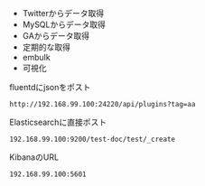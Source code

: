 * Twitterからデータ取得
* MySQLからデータ取得
* GAからデータ取得
* 定期的な取得
* embulk
* 可視化

fluentdにjsonをポスト

```
http://192.168.99.100:24220/api/plugins?tag=aa
```

Elasticsearchに直接ポスト

```
192.168.99.100:9200/test-doc/test/_create
```

KibanaのURL

```
192.168.99.100:5601
```